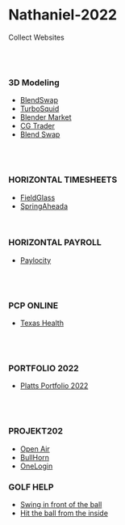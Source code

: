 # Nathaniel-2022
Collect Websites

<br><br>


### 3D Modeling
* [BlendSwap](https://www.blendswap.com)
* [TurboSquid](https://www.turbosquid.com)
* [Blender Market](https://blendermarket.com/)
* [CG Trader](https://www.cgtrader.com)
* [Blend Swap](____)


<br><br>



### HORIZONTAL TIMESHEETS
- [FieldGlass](https://www.fieldglass.net/)
- [SpringAheada](https://horizontalintegration.springahead.com/)

<br>

### HORIZONTAL PAYROLL
- [Paylocity](https://access.paylocity.com/)


<br><br>


### PCP ONLINE
- [Texas Health](https://mychart.texashealth.org/MyChart/)


<br><br>


### PORTFOLIO 2022
- [Platts Portfolio 2022](http://nathanielplatts.com/wp-admin/)


<br><br>


### PROJEKT202
- [Open Air](https://auth.openair.com/login)
- [BullHorn](https://sl2-www.bte.bullhornstaffing.com/)
- [OneLogin](https://projekt202.onelogin.com/)


### GOLF HELP

- [Swing in front of the ball](https://www.youtube.com/watch?v=I6ZzDedxFWA&t=63s)
- [Hit the ball from the inside](https://youtu.be/lf5-CRJBi24)
